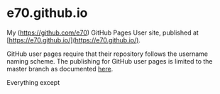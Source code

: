 # e70.github.io

My (https://github.com/e70) GitHub Pages User site, published at [https://e70.github.io/](https://e70.github.io/).

GitHub user pages require that their repository follows the username naming scheme. The publishing for GitHub user pages is limited to the master branch as documented [here](https://help.github.com/articles/configuring-a-publishing-source-for-github-pages/).

Everything except 